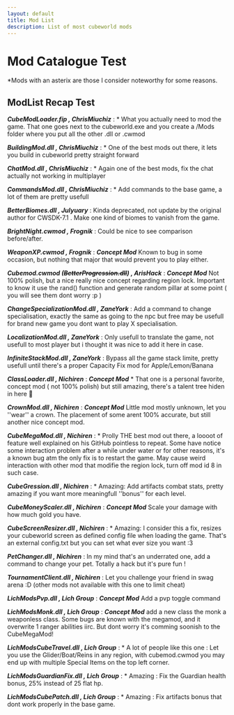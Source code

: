 ```yaml
---
layout: default
title: Mod List
description: List of most cubeworld mods
---
```

# Mod Catalogue Test

*Mods with an asterix are those I consider noteworthy for some reasons.

## ModList Recap Test

***CubeModLoader.fip , ChrisMiuchiz*** : * What you actually need to mod the game. That one goes next to the cubeworld.exe and you create a /Mods folder where you put all the other .dll or .cwmod

***BuildingMod.dll , ChrisMiuchiz*** : * One of the best mods out there, it lets you build in cubeworld pretty straight forward

***ChatMod.dll , ChrisMiuchiz*** : * Again one of the best mods, fix the chat actually not working in multiplayer

***CommandsMod.dll , ChrisMiuchiz*** : * Add commands to the base game, a lot of them are pretty usefull

***BetterBiomes.dll , Julyuary*** : Kinda deprecated, not update by the original author for CWSDK-7.1 . Make one kind of biomes to vanish from the game.

***BrightNight.cwmod , Frognik*** : Could be nice to see comparison before/after.

***WeaponXP.cwmod , Frognik*** : _**_Concept Mod_**_ Known to bug in some occasion, but nothing that major that would prevent you to play either.

***Cubemod.cwmod (~~BetterProgression.dll~~) , ArisHack*** : _**_Concept Mod_**_ Not 100% polish, but a nice really nice concept regarding region lock. Important to know it use the rand() function and generate random pillar at some point ( you will see them dont worry :p )


***ChangeSpecializationMod.dll , ZaneYork*** : Add a command to change specialisation, exactly the same as going to the npc but free may be usefull for brand new game you dont want to play X specialisation.

***LocalizationMod.dll , ZaneYork*** : Only usefull to translate the game, not usefull to most player but i thought it was nice to add it here in case.

***InfiniteStackMod.dll , ZaneYork*** : Bypass all the game stack limite, pretty usefull until there's a proper Capacity Fix mod for Apple/Lemon/Banana

***ClassLoader.dll , Nichiren*** : _**_Concept Mod_**_ * That one is a personal favorite, concept mod ( not 100% polish) but still amazing, there's a talent tree hiden in here 👀

***CrownMod.dll , Nichiren*** : _**_Concept Mod_**_ Little mod mostly unknown, let you ''wear'' a crown. The placement of some arent 100% accurate, but still another nice concept mod.

***CubeMegaMod.dll , Nichiren*** : * Prolly THE best mod out there, a loooot of feature well explained on his GitHub pointless to repeat. Some have notice some interaction problem after a while under water or for other reasons, it's a known bug atm the only fix is to restart the game. May cause weird interaction with other mod that modifie the region lock, turn off mod id 8 in such case.

***CubeGression.dll , Nichiren*** : * Amazing: Add artifacts combat stats, pretty amazing if you want more meaningfull ''bonus'' for each level.

***CubeMoneyScaler.dll , Nichiren*** : _**_Concept Mod_**_ Scale your damage with how much gold you have.

***CubeScreenResizer.dll , Nichiren*** : * Amazing: I consider this a fix, resizes your cubeworld screen as defined config file when loading the game. That's an external config.txt but you can set what ever size you want :3 

***PetChanger.dll , Nichiren*** : In my mind that's an underrated one, add a command to change your pet. Totally a hack but it's pure fun !

***TournamentClient.dll , Nichiren*** : Let you challenge your friend in swag arena :D (other mods not available with this one to limit cheat)

***LichModsPvp.dll , Lich Group*** : _**_Concept Mod_**_ Add a pvp toggle command 

***LichModsMonk.dll , Lich Group*** : _**_Concept Mod_**_ add a new class the monk a weaponless class. Some bugs are known with the megamod, and it overwrite 1 ranger abilities iirc. But dont worry it's comming soonish to the CubeMegaMod!

***LichModsCubeTravel.dll , Lich Group*** : * A lot of people like this one : Let you use the Glider/Boat/Reins in any region, with cubemod.cwmod you may end up with multiple Special Items on the top left corner.

***LichModsGuardianFix.dll , Lich Group*** : * Amazing : Fix the Guardian health bonus, 25% instead of 25 flat hp.

***LichModsCubePatch.dll , Lich Group*** : * Amazing : Fix artifacts bonus that dont work properly in the base game.

